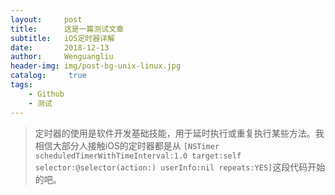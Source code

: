 ```yaml
---
layout:     post
title:      这是一篇测试文章
subtitle:   iOS定时器详解
date:       2018-12-13
author:     Wenguangliu
header-img: img/post-bg-unix-linux.jpg
catalog: 	 true
tags:
    - Github
    - 测试
---
```



>定时器的使用是软件开发基础技能，用于延时执行或重复执行某些方法。我相信大部分人接触iOS的定时器都是从
>`[NSTimer scheduledTimerWithTimeInterval:1.0 target:self selector:@selector(action:) userInfo:nil repeats:YES]`这段代码开始的吧。
